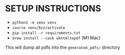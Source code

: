 # SETUP INSTRUCTIONS
- `python3 -m venv venv`
- `source venv/bin/activate`
- `pip install -r requirements.txt`
- `brew install --cask wkhtmltopdf` (M1 Mac)

This will dump all pdfs into the `generated_pdfs/` directory